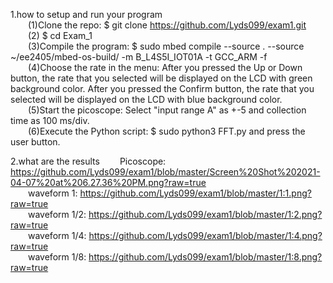 1.how to setup and run your program  
&emsp;&emsp;(1)Clone the repo: $ git clone https://github.com/Lyds099/exam1.git  
&emsp;&emsp;(2) $ cd Exam_1  
&emsp;&emsp;(3)Compile the program: $ sudo mbed compile --source . --source ~/ee2405/mbed-os-build/ -m B_L4S5I_IOT01A -t GCC_ARM -f  
&emsp;&emsp;(4)Choose the rate in the menu: After you pressed the Up or Down button, the rate that you selected will be displayed on the LCD with green background color. After you pressed the Confirm button, the rate that you selected will be displayed on the LCD with blue background color.  
&emsp;&emsp;(5)Start the picoscope: Select "input range A" as +-5 and collection time as 100 ms/div.  
&emsp;&emsp;(6)Execute the Python script: $ sudo python3 FFT.py and press the user button.

2.what are the results 
&emsp;&emsp;Picoscope: https://github.com/Lyds099/exam1/blob/master/Screen%20Shot%202021-04-07%20at%206.27.36%20PM.png?raw=true  
&emsp;&emsp;waveform 1: https://github.com/Lyds099/exam1/blob/master/1:1.png?raw=true  
&emsp;&emsp;waveform 1/2: https://github.com/Lyds099/exam1/blob/master/1:2.png?raw=true  
&emsp;&emsp;waveform 1/4: https://github.com/Lyds099/exam1/blob/master/1:4.png?raw=true  
&emsp;&emsp;waveform 1/8: https://github.com/Lyds099/exam1/blob/master/1:8.png?raw=true